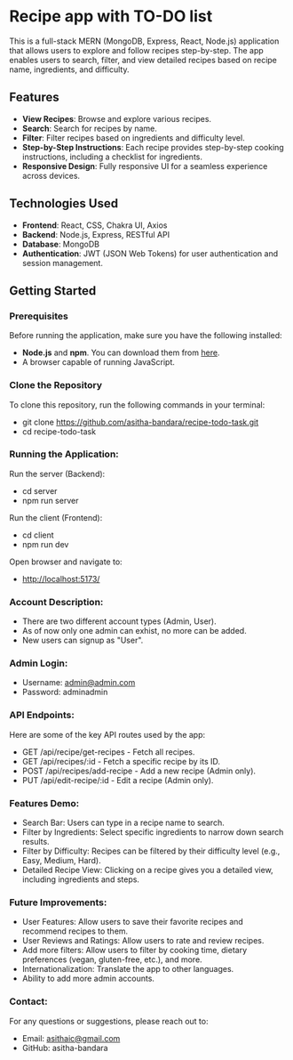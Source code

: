 # Recipe app with TO-DO list

This is a full-stack MERN (MongoDB, Express, React, Node.js) application that allows users to explore and follow recipes step-by-step. The app enables users to search, filter, and view detailed recipes based on recipe name, ingredients, and difficulty.

## Features
- **View Recipes**: Browse and explore various recipes.
- **Search**: Search for recipes by name.
- **Filter**: Filter recipes based on ingredients and difficulty level.
- **Step-by-Step Instructions**: Each recipe provides step-by-step cooking instructions, including a checklist for ingredients.
- **Responsive Design**: Fully responsive UI for a seamless experience across devices.

## Technologies Used
- **Frontend**: React, CSS, Chakra UI, Axios
- **Backend**: Node.js, Express, RESTful API
- **Database**: MongoDB
- **Authentication**: JWT (JSON Web Tokens) for user authentication and session management.

## Getting Started

### Prerequisites
Before running the application, make sure you have the following installed:
- **Node.js** and **npm**. You can download them from [here](https://nodejs.org/en).
- A browser capable of running JavaScript.

### Clone the Repository
To clone this repository, run the following commands in your terminal:
- git clone https://github.com/asitha-bandara/recipe-todo-task.git
- cd recipe-todo-task

### Running the Application:
  Run the server (Backend):
   - cd server
   - npm run server
    
  Run the client (Frontend):
   - cd client
   - npm run dev

  Open browser and navigate to:
   - [http://localhost:5173/](http://localhost:5173/)

### Account Description:
 - There are two different account types (Admin, User).
 - As of now only one admin can exhist, no more can be added.
 - New users can signup as "User".

### Admin Login:
 - Username: admin@admin.com
 - Password: adminadmin

### API Endpoints:
  Here are some of the key API routes used by the app:
 - GET /api/recipe/get-recipes - Fetch all recipes.
 - GET /api/recipes/:id - Fetch a specific recipe by its ID.
 - POST /api/recipes/add-recipe - Add a new recipe (Admin only).
 - PUT /api/edit-recipe/:id - Edit a recipe (Admin only).

### Features Demo:
 - Search Bar: Users can type in a recipe name to search.
 - Filter by Ingredients: Select specific ingredients to narrow down search results.
 - Filter by Difficulty: Recipes can be filtered by their difficulty level (e.g., Easy, Medium, Hard).
 - Detailed Recipe View: Clicking on a recipe gives you a detailed view, including ingredients and steps.

### Future Improvements:
 - User Features: Allow users to save their favorite recipes and recommend recipes to them.
 - User Reviews and Ratings: Allow users to rate and review recipes.
 - Add more filters: Allow users to filter by cooking time, dietary preferences (vegan, gluten-free, etc.), and more.
 - Internationalization: Translate the app to other languages.
 - Ability to add more admin accounts.

### Contact:
  For any questions or suggestions, please reach out to:
 - Email: asithaic@gmail.com
 - GitHub: asitha-bandara
